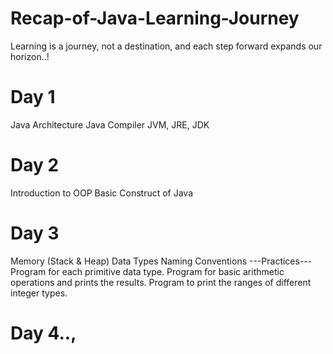 # Recap-of-Java-Learning-Journey
Learning is a journey, not a destination, and each step forward expands our horizon..!
# Day 1
Java Architecture
    Java Compiler
    JVM, JRE, JDK
# Day 2
Introduction to OOP
Basic Construct of Java
# Day 3
Memory (Stack & Heap)
Data Types
Naming Conventions
---Practices---
Program for each primitive data type.
Program for basic arithmetic operations and prints the results.
Program to print the ranges of different integer types.
# Day 4..,
